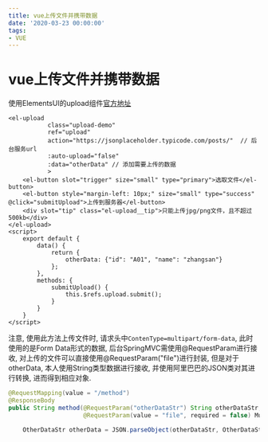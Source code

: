 ```yaml
---
title: vue上传文件并携带数据
date: '2020-03-23 00:00:00'
tags:
- VUE
---
```

# vue上传文件并携带数据

使用ElementsUI的upload组件[官方地址](https://element.eleme.io/#/zh-CN/component/upload)

```vue
<el-upload
           class="upload-demo"
           ref="upload"
           action="https://jsonplaceholder.typicode.com/posts/"  // 后台服务url
           :auto-upload="false"
           :data="otherData" // 添加需要上传的数据
           >
    <el-button slot="trigger" size="small" type="primary">选取文件</el-button>
    <el-button style="margin-left: 10px;" size="small" type="success" @click="submitUpload">上传到服务器</el-button>
    <div slot="tip" class="el-upload__tip">只能上传jpg/png文件，且不超过500kb</div>
</el-upload>
<script>
    export default {
        data() {
            return {
                otherData: {"id": "A01", "name": "zhangsan"}
            };
        },
        methods: {
            submitUpload() {
                this.$refs.upload.submit();
            }
        }
    }
</script>
```

注意, 使用此方法上传文件时, 请求头中`ContenType=multipart/form-data`, 此时使用的是Form Data形式的数据, 后台SpringMVC需使用@RequestParam进行接收, 对上传的文件可以直接使用@RequestParam("file")进行封装, 但是对于otherData, 本人使用String类型数据进行接收, 并使用阿里巴巴的JSON类对其进行转换, 进而得到相应对象.

```java
@RequestMapping(value = "/method")
@ResponseBody
public String method(@RequestParam("otherDataStr") String otherDataStr,
                     @RequestParam(value = "file", required = false) MultipartFile file) {

    OtherDataStr otherData = JSON.parseObject(otherDataStr, OtherDataStr.class);
```

